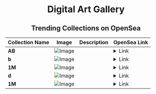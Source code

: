 <div align="center">

# Digital Art Gallery

## Trending Collections on OpenSea

| Collection Name                       | Image                                                                                     | Description                       | OpenSea Link                                                                                          |
|---------------------------------------|-------------------------------------------------------------------------------------------|-----------------------------------|--------------------------------------------------------------------------------------------------------|
| **AB** | ![Image](https://i.seadn.io/s/raw/files/2e51f0ced806697ab50f64bcf41b01fe.jpg?w=500&auto=format?w=200&auto=format) |  | <details><summary>Link</summary>[AB](https://opensea.io/collection/ab-999)</details> |
| **b** | ![Image](https://i.seadn.io/s/raw/files/60425129d8b9674a48735150e2622dcb.jpg?w=500&auto=format?w=200&auto=format) |  | <details><summary>Link</summary>[b](https://opensea.io/collection/b-17220)</details> |
| **1M** | ![Image](https://i.seadn.io/s/raw/files/654b7e9c6f93abe8d20f6c1ead4af558.png?w=500&auto=format?w=200&auto=format) |  | <details><summary>Link</summary>[1M](https://opensea.io/collection/1m-60)</details> |
| **d** | ![Image](https://i.seadn.io/s/raw/files/f20d5b3ed93d4d69d0d04611050454f3.jpg?w=500&auto=format?w=200&auto=format) |  | <details><summary>Link</summary>[d](https://opensea.io/collection/d-5941)</details> |
| **1M** | ![Image](https://i.seadn.io/s/raw/files/654b7e9c6f93abe8d20f6c1ead4af558.png?w=500&auto=format?w=200&auto=format) |  | <details><summary>Link</summary>[1M](https://opensea.io/collection/1m-59)</details> |

</div>